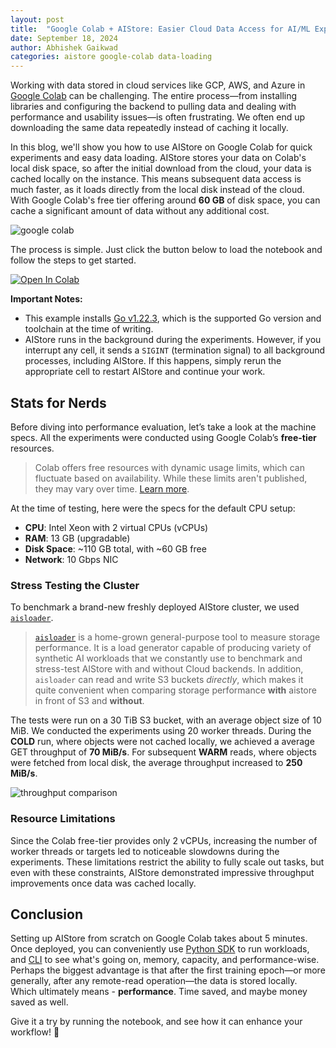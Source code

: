 ```yaml
---
layout: post
title:  "Google Colab + AIStore: Easier Cloud Data Access for AI/ML Experiments"
date: September 18, 2024
author: Abhishek Gaikwad
categories: aistore google-colab data-loading
---
```


Working with data stored in cloud services like GCP, AWS, and Azure in [Google Colab](https://colab.research.google.com/) can be challenging. The entire process—from installing libraries and configuring the backend to pulling data and dealing with performance and usability issues—is often frustrating. We often end up downloading the same data repeatedly instead of caching it locally.

In this blog, we'll show you how to use AIStore on Google Colab for quick experiments and easy data loading. AIStore stores your data on Colab's local disk space, so after the initial download from the cloud, your data is cached locally on the instance. This means subsequent data access is much faster, as it loads directly from the local disk instead of the cloud. With Google Colab's free tier offering around **60 GB** of disk space, you can cache a significant amount of data without any additional cost.

![google colab](/assets/google_colab_aistore/aistore-google-colab.png)

The process is simple. Just click the button below to load the notebook and follow the steps to get started.

<a href="https://colab.research.google.com/github/NVIDIA/aistore/blob/main/python/examples/google_colab/aistore_deployment.ipynb" target="_parent"><img src="https://colab.research.google.com/assets/colab-badge.svg" alt="Open In Colab"/></a>

**Important Notes:**
- This example installs [Go v1.22.3](https://go.dev/doc/install), which is the supported Go version and toolchain at the time of writing.
- AIStore runs in the background during the experiments. However, if you interrupt any cell, it sends a `SIGINT` (termination signal) to all background processes, including AIStore. If this happens, simply rerun the appropriate cell to restart AIStore and continue your work.

## Stats for Nerds

Before diving into performance evaluation, let’s take a look at the machine specs. All the experiments were conducted using Google Colab’s **free-tier** resources.

> Colab offers free resources with dynamic usage limits, which can fluctuate based on availability. While these limits aren't published, they may vary over time. [Learn more](https://research.google.com/colaboratory/faq.html#usage-limits).

At the time of testing, here were the specs for the default CPU setup:

- **CPU**: Intel Xeon with 2 virtual CPUs (vCPUs)
- **RAM**: 13 GB (upgradable)
- **Disk Space**: ~110 GB total, with ~60 GB free
- **Network**: 10 Gbps NIC

### Stress Testing the Cluster

To benchmark a brand-new freshly deployed AIStore cluster, we used [`aisloader`](https://github.com/NVIDIA/aistore/blob/main/docs/aisloader.md).

> [`aisloader`](https://github.com/NVIDIA/aistore/blob/main/docs/aisloader.md) is a home-grown general-purpose tool to measure storage performance. It is a load generator capable of producing variety of synthetic AI workloads that we constantly use to benchmark and stress-test AIStore with and without Cloud backends. In addition, `aisloader` can read and write S3 buckets _directly_, which makes it quite convenient when comparing storage performance **with** aistore in front of S3 and **without**.

The tests were run on a 30 TiB S3 bucket, with an average object size of 10 MiB. We conducted the experiments using 20 worker threads. During the **COLD** run, where objects were not cached locally, we achieved a average GET throughput of **70 MiB/s**. For subsequent **WARM** reads, where objects were fetched from local disk, the average throughput increased to **250 MiB/s**.

![throughput comparison](/assets/google_colab_aistore/throughput.png)

### Resource Limitations

Since the Colab free-tier provides only 2 vCPUs, increasing the number of worker threads or targets led to noticeable slowdowns during the experiments. These limitations restrict the ability to fully scale out tasks, but even with these constraints, AIStore demonstrated impressive throughput improvements once data was cached locally.

## Conclusion

Setting up AIStore from scratch on Google Colab takes about 5 minutes. Once deployed, you can conveniently use [Python SDK](https://pypi.org/project/aistore/) to run workloads, and [CLI](https://aistore.nvidia.com/docs/cli) to see what's going on, memory, capacity, and performance-wise. Perhaps the biggest advantage is that after the first training epoch—or more generally, after any remote-read operation—the data is stored locally. Which ultimately means - **performance**. Time saved, and maybe money saved as well.

Give it a try by running the notebook, and see how it can enhance your workflow! 🚀